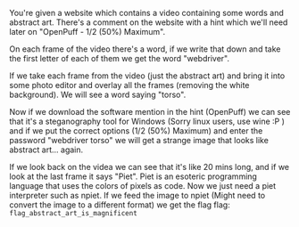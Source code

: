 You're given a website which contains a video containing some words and abstract art. There's a comment on the website with a hint which we'll need later on "OpenPuff - 1/2 (50%) Maximum". 

On each frame of the video there's a word, if we  write that down and take the first letter of each of them we get the word "webdriver". 

If we take each frame from the video (just the abstract art) and bring it into some photo editor and overlay all the frames (removing the white background). We will see a word saying "torso".

Now if we download the software mention in the hint (OpenPuff) we can see that it's a steganography tool for Windows (Sorry linux users, use wine :P ) and if we put the correct options (1/2 (50%) Maximum) and enter the password "webdriver torso" we will get a strange image that looks like abstract art... again.

If we look back on the videa we can see that it's like 20 mins long, and if we look at the last frame it says "Piet".
Piet is an esoteric programming language that uses the colors of pixels as code. Now we just need a piet interpreter such as npiet. If we feed the image to npiet (Might need to convert the image to a different format) we get the flag
flag: `flag_abstract_art_is_magnificent`
